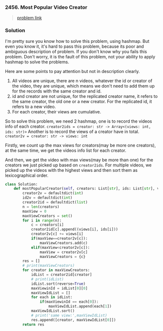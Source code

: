 ### 2456. Most Popular Video Creator
> [problem link](https://leetcode.com/problems/most-popular-video-creator/)

### Solution

I'm pretty sure you know how to solve this problem, using hashmap.
But even you know it, it's hard to pass this problem, because its poor and ambiguous description of problem. If you don't know why you fails this problem. Don't worry, it is the fault of this problem, not your ability to apply hashmap to solve the problems.

Here are some points to pay attention but not in description clearly.
1. All videos are unique, there are n videos, whatever the id or creator of the video, they are unique, which means we don't need to add them up for the records with the same creator and id.
2. id and creator are not unique, for the replicated creator name, it refers to the same creator, the old one or a new creator. For the replicated id, it refers to a new video.
3. For each creator, their views are cumulative.

So to solve this problem, we need 2 hashmap, one is to record the videos info of each creator.
`creator2ids = creator: str -> Array<(views: int, ids: str)>`
Another is to record the views of a creator have in total.
`creator2v = creator: str -> views: int`

Firstly, we count up the max views for creators(may be more one creators), at the same time, we get the videos info list for each creator.

And then, we get the video with max views(may be more than one) for the creators we just picked up based on `creator2ids`. For multiple videos, we picked up the videos with the highest views and then sort them as lexicographical order.

```python
class Solution:
    def mostPopularCreator(self, creators: List[str], ids: List[str], views: List[int]) -> List[List[str]]:
        creator2v = defaultdict(int)
        id2v = defaultdict(int)
        creator2id = defaultdict(list)
        n = len(creators)
        maxView = 0
        maxViewCreators = set()
        for i in range(n):
            c = creators[i]
            creator2id[c].append((views[i], ids[i]))
            creator2v[c] += views[i]
            if(maxView==creator2v[c]):
                maxViewCreators.add(c)
            elif(maxView<creator2v[c]):
                maxView = creator2v[c]
                maxViewCreators = {c}
        res = []
        # print(maxViewCreators)
        for creator in maxViewCreators:            
            idList = creator2id[creator]
            # print(idList)
            idList.sort(reverse=True)
            maxViewinId = idList[0][0]
            maxViewIdList = []
            for each in idList:
                if(maxViewinId == each[0]):
                    maxViewIdList.append(each[1])
            maxViewIdList.sort()
            # print('same view:',maxViewIdList)
            res.append([creator, maxViewIdList[0]])
        return res
```